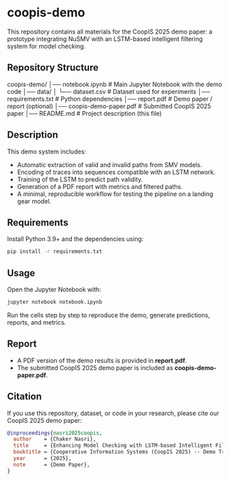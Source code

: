 # coopis-demo

This repository contains all materials for the CoopIS 2025 demo paper: a prototype integrating NuSMV with an LSTM-based intelligent filtering system for model checking.

## Repository Structure

coopis-demo/
│── notebook.ipynb       # Main Jupyter Notebook with the demo code
│── data/
│     └── dataset.csv    # Dataset used for experiments
│── requirements.txt     # Python dependencies
│── report.pdf           # Demo paper / report (optional)
│── coopis-demo-paper.pdf # Submitted CoopIS 2025 paper
│── README.md            # Project description (this file)

## Description

This demo system includes:

- Automatic extraction of valid and invalid paths from SMV models.
- Encoding of traces into sequences compatible with an LSTM network.
- Training of the LSTM to predict path validity.
- Generation of a PDF report with metrics and filtered paths.
- A minimal, reproducible workflow for testing the pipeline on a landing gear model.

## Requirements

Install Python 3.9+ and the dependencies using:

```bash
pip install -r requirements.txt
```

## Usage

Open the Jupyter Notebook with:

```bash
jupyter notebook notebook.ipynb
```

Run the cells step by step to reproduce the demo, generate predictions, reports, and metrics.

## Report

- A PDF version of the demo results is provided in **report.pdf**.  
- The submitted CoopIS 2025 demo paper is included as **coopis-demo-paper.pdf**.

## Citation

If you use this repository, dataset, or code in your research, please cite our CoopIS 2025 demo paper:

```bibtex
@inproceedings{nasri2025coopis,
  author    = {Chaker Nasri},
  title     = {Enhancing Model Checking with LSTM-based Intelligent Filtering},
  booktitle = {Cooperative Information Systems (CoopIS 2025) -- Demo Track},
  year      = {2025},
  note      = {Demo Paper},
}
```

